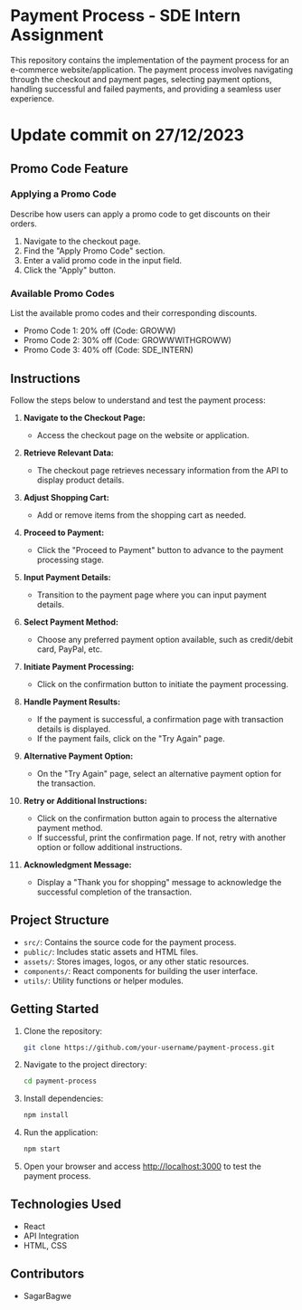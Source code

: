# Payment Process - SDE Intern Assignment

This repository contains the implementation of the payment process for an e-commerce website/application. The payment process involves navigating through the checkout and payment pages, selecting payment options, handling successful and failed payments, and providing a seamless user experience.

# Update commit on 27/12/2023


## Promo Code Feature

### Applying a Promo Code

Describe how users can apply a promo code to get discounts on their orders.

1. Navigate to the checkout page.
2. Find the "Apply Promo Code" section.
3. Enter a valid promo code in the input field.
4. Click the "Apply" button.

### Available Promo Codes

List the available promo codes and their corresponding discounts.

- Promo Code 1: 20% off (Code: GROWW)
- Promo Code 2: 30% off (Code: GROWWWITHGROWW)
- Promo Code 3: 40% off (Code: SDE_INTERN)


## Instructions

Follow the steps below to understand and test the payment process:

1. **Navigate to the Checkout Page:**
   - Access the checkout page on the website or application.

2. **Retrieve Relevant Data:**
   - The checkout page retrieves necessary information from the API to display product details.

3. **Adjust Shopping Cart:**
   - Add or remove items from the shopping cart as needed.

4. **Proceed to Payment:**
   - Click the "Proceed to Payment" button to advance to the payment processing stage.

5. **Input Payment Details:**
   - Transition to the payment page where you can input payment details.

6. **Select Payment Method:**
   - Choose any preferred payment option available, such as credit/debit card, PayPal, etc.

7. **Initiate Payment Processing:**
   - Click on the confirmation button to initiate the payment processing.

8. **Handle Payment Results:**
   - If the payment is successful, a confirmation page with transaction details is displayed.
   - If the payment fails, click on the "Try Again" page.

9. **Alternative Payment Option:**
   - On the "Try Again" page, select an alternative payment option for the transaction.

10. **Retry or Additional Instructions:**
    - Click on the confirmation button again to process the alternative payment method.
    - If successful, print the confirmation page. If not, retry with another option or follow additional instructions.

11. **Acknowledgment Message:**
    - Display a "Thank you for shopping" message to acknowledge the successful completion of the transaction.

## Project Structure

- `src/`: Contains the source code for the payment process.
- `public/`: Includes static assets and HTML files.
- `assets/`: Stores images, logos, or any other static resources.
- `components/`: React components for building the user interface.
- `utils/`: Utility functions or helper modules.

## Getting Started

1. Clone the repository:

   ```bash
   git clone https://github.com/your-username/payment-process.git
   ```

2. Navigate to the project directory:

   ```bash
   cd payment-process
   ```

3. Install dependencies:

   ```bash
   npm install
   ```

4. Run the application:

   ```bash
   npm start
   ```

5. Open your browser and access [http://localhost:3000](http://localhost:3000) to test the payment process.

## Technologies Used

- React
- API Integration
- HTML, CSS

## Contributors

- SagarBagwe
